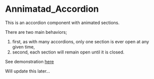 # Annimatad_Accordion

This is an accordion component with animated sections.

There are two main behaviors;

1. first, as with many accordions, only one section is ever open at any given time,
2. second, each section will remain open until it is closed.

See demonstration [here](https://tiiatcha.github.io/Annimatad_Accordion/)

Will update this later...
